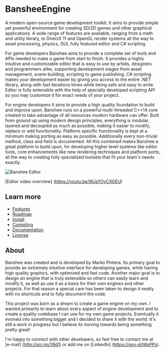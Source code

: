 # BansheeEngine

A modern open-source game development toolkit. It aims to provide simple yet powerful environment for creating 3D/2D games and other graphical applications. A wide range of features are available, ranging from a math and utility library, to DirectX 11 and OpenGL render systems all the way to asset processing, physics, GUI, fully featured editor and C# scripting.

For game developers Banshee aims to provide a complete set of tools and APIs needed to make a game from start to finish. It provides a highly intuitive and customizable editor that is easy to use by artists, designers and programmers alike, supporting development stages from asset management, scene building, scripting to game publishing. C# scripting makes your development easier by giving you access to the entire .NET library, along with fast iterations times while being safe and easy to write. Editor is fully extensible with the help of specially developed scripting API so you may customize it for exact needs of your project.

For engine developers it aims to provide a high quality foundation to build and improve upon. Banshee runs on a powerful multi-threaded C++14 core created to take advantage of all resources modern hardware can offer. Built from ground up using modern design principles, everything is modular, layered and decoupled as much as possible, making it easier to modify, replace or add functionality. Platform specific functionality is kept at a minimum making porting as easy as possible. Additionally every non-trivial method, class and field is documented. All this combined makes Banshee a great platform to build upon, for developing higher level systems like editor tools, core enhancements like new rendering techniques and platform ports, all the way to creating fully specialized toolsets that fit your team's needs exactly.

![Banshee Editor](http://bearishsun.thalassa.feralhosting.com/BansheeEditor.png "Banshee Editor")

[Editor video overview] (https://youtu.be/WJsYOyCXGEU)

## Learn more

* [Features](Documentation/GitHub/features.md)
* [Roadmap](Documentation/GitHub/roadmap.md)
* [Install](Documentation/GitHub/install.md)
* [Compiling](Documentation/GitHub/compiling.md)
* [Documentation](Documentation/GitHub/documentation.md)
* [License](Documentation/GitHub/license.md)

## About

Banshee was created and is developed by Marko Pintera. Its primary goal to provide an extremely intuitive interface for developing games, while having high quality graphics, with optimized and fast code. Another major goal is to design an engine that is truly extensible so others can easily learn and modify it, as well as use it as a basis for their own engines and other projects. For that reason a special care has been taken to design it neatly with no shortcuts and to fully document the code.

This project was born as a dream to create a game engine on my own. I wanted primarily to learn about every aspect of engine development and to create a quality codebase I can use for my own game projects. Eventually it evolved into something bigger and I decided to share it with the world. It's still a work in progress but I believe its moving towards being something pretty great!

I'm happy to connect with other developers, so feel free to contact me at [e-mail] (http://scr.im/39d1) or add me on [LinkedIn] (https://goo.gl/t6pPPs). 